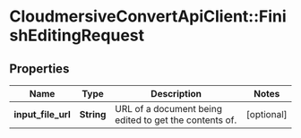 # CloudmersiveConvertApiClient::FinishEditingRequest

## Properties
Name | Type | Description | Notes
------------ | ------------- | ------------- | -------------
**input_file_url** | **String** | URL of a document being edited to get the contents of. | [optional] 



